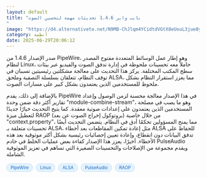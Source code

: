 ```yaml
---
layout: default
title: "بايب واير 1.4.6 تحديثات مهمة لتحسين الصوت
"
image: "https://d4.alternativeto.net/N9MB-ChJlqm4YCidtdVGtX8eUouL3jue8y90YqffNg0/rs:fill:1520:760:0/g:ce:0:0/YWJzOi8vZGlzdC9jb250ZW50LzE3NTEyMjE5NTY5MTgucG5n.png"
category: أنظمة
date: 2025-06-29T20:06:12
---
```


صدر الإصدار 1.4.6 من PipeWire، وهو إطار عمل الوسائط المتعددة مفتوح المصدر لنظام Linux، حاملاً معه تحسينات ملحوظة في إدارة تدفق الصوت والفيديو عبر بيئات سطح المكتب المختلفة. يركز هذا التحديث على معالجة مشكلتين رئيسيتين تسببان في توقف النظام، تتعلقان بسلسلة التصفية وملحق ALSA، مما يعزز استقرار النظام بشكل ملحوظ للمستخدمين الذين يعتمدون بشكل كبير على مسارات الصوت.

بالإضافة إلى ذلك، يقدم PipeWire في هذا الإصدار معالجة محسنة لزمن الوصول وإعداد تقارير أكثر دقة ضمن وحدة "module-combine-stream"، وهو ما يصب في مصلحة المستخدمين الذين يعتمدون على إعدادات صوتية معقدة. كما يتيح التحديث خيارًا جديدًا لتعطيل ميزة RAOP (بروتوكول إخراج الصوت عن بعد) من خلال خاصية "context.property"، مما يمنح المسؤولين تحكمًا أدق في النظام. يتضمن التحديث أيضًا تحسينات متعلقة بـ ALSA، مثل إعادة تمكين المقاطعات بعد أخطاء ALSA للحفاظ على تدفق البيانات دون انقطاع، وإعادة تعيين إحصائيات رئيسية بشكل أكثر موثوقية بعد هذه الأخطاء. أخيرًا، يعزز هذا الإصدار كفاءة بعض عمليات الخلط في خادم PulseAudio ويقدم مجموعة من الإصلاحات والتحسينات الصغيرة التي تساهم في تعزيز الموثوقية الشاملة.

<div style="margin-top:2px; margin-bottom:2px;"><a href="https://bidjadraft.github.io/?query=PipeWire" style="background:#e3f2fd; color:#1565c0; font-size:80%; border-radius:12px; padding:3px 10px; margin:2px 4px 2px 0; display:inline-block; border:1px solid #bbdefb; text-decoration:none;">PipeWire</a> <a href="https://bidjadraft.github.io/?query=Linux" style="background:#e3f2fd; color:#1565c0; font-size:80%; border-radius:12px; padding:3px 10px; margin:2px 4px 2px 0; display:inline-block; border:1px solid #bbdefb; text-decoration:none;">Linux</a> <a href="https://bidjadraft.github.io/?query=ALSA" style="background:#e3f2fd; color:#1565c0; font-size:80%; border-radius:12px; padding:3px 10px; margin:2px 4px 2px 0; display:inline-block; border:1px solid #bbdefb; text-decoration:none;">ALSA</a> <a href="https://bidjadraft.github.io/?query=PulseAudio" style="background:#e3f2fd; color:#1565c0; font-size:80%; border-radius:12px; padding:3px 10px; margin:2px 4px 2px 0; display:inline-block; border:1px solid #bbdefb; text-decoration:none;">PulseAudio</a> <a href="https://bidjadraft.github.io/?query=RAOP" style="background:#e3f2fd; color:#1565c0; font-size:80%; border-radius:12px; padding:3px 10px; margin:2px 4px 2px 0; display:inline-block; border:1px solid #bbdefb; text-decoration:none;">RAOP</a></div><br><br>
